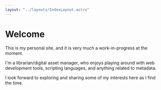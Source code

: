 ```yaml
---
layout: "../layouts/IndexLayout.astro"
---
```


# Welcome

This is my personal site, and it is very much a work-in-progress at the moment.

I'm a librarian/digital asset manager, who enjoys playing around with web development tools, scripting languages, and anything related to metadata.

I look forward to exploring and sharing some of my interests here as I find the time.
